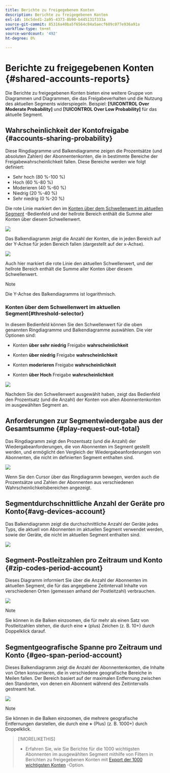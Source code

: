 ```yaml
---
title: Berichte zu freigegebenen Konten
description: Berichte zu freigegebenen Konten
exl-id: 16c5ded1-2a95-4373-8b90-b445131f333a
source-git-commit: 85316a40ba5f6564c84a5aecf689c077e936a91a
workflow-type: tm+mt
source-wordcount: '492'
ht-degree: 0%

---
```


# Berichte zu freigegebenen Konten {#shared-accounts-reports}

Die Berichte zu freigegebenen Konten bieten eine weitere Gruppe von Diagrammen und Diagrammen, die das Freigabeverhalten und die Nutzung des aktuellen Segments widerspiegeln. Beispiel: **[!UICONTROL Over Moderate Probability]** und **[!UICONTROL Over Low Probability]** für das aktuelle Segment.

## Wahrscheinlichkeit der Kontofreigabe {#accounts-sharing-probability}

Diese Ringdiagramme und Balkendiagramme zeigen die Prozentsätze (und absoluten Zahlen) der Abonnentenkonten, die in bestimmte Bereiche der Freigabewahrscheinlichkeit fallen. Diese Bereiche werden wie folgt definiert:

* Sehr hoch (80 %-100 %)
* Hoch (60 %-80 %)
* Moderieren (40 %-60 %)
* Niedrig (20 %-40 %)
* Sehr niedrig (0 %-20 %)

Die rote Linie markiert den im [Konten über dem Schwellenwert im aktuellen Segment](#threshold-selector) -Bedienfeld und der hellrote Bereich enthält die Summe aller Konten über diesem Schwellenwert.

![](assets/accounts-sharing-probability-pie.png)

Das Balkendiagramm zeigt die Anzahl der Konten, die in jeden Bereich auf der Y-Achse für jeden Bereich fallen (dargestellt auf der x-Achse).

![](assets/accounts-sharing-probability-bar.png)

Auch hier markiert die rote Linie den aktuellen Schwellenwert, und der hellrote Bereich enthält die Summe aller Konten über diesem Schwellenwert.

>[!NOTE]
>
> Die Y-Achse des Balkendiagramms ist logarithmisch.

### Konten über dem Schwellenwert im aktuellen Segment{#threshold-selector}

In diesem Bedienfeld können Sie den Schwellenwert für die oben genannten Ringdiagramme und Balkendiagramme auswählen. Die vier Optionen sind:

* Konten **über sehr niedrig** Freigabe **wahrscheinlichkeit**

* Konten **über niedrig** Freigabe **wahrscheinlichkeit**

* Konten **moderieren** Freigabe **wahrscheinlichkeit**

* Konten **über Hoch** Freigabe **wahrscheinlichkeit**

![](assets/threshold-selector-shared-accounts.png)

Nachdem Sie den Schwellenwert ausgewählt haben, zeigt das Bedienfeld den Prozentsatz (und die Anzahl) der Konten von allen Abonnentenkonten im ausgewählten Segment an.

## Anforderungen zur Segmentwiedergabe aus der Gesamtsumme {#play-request-out-total}

Das Ringdiagramm zeigt den Prozentsatz (und die Anzahl) der Wiedergabeanforderungen, die von Abonnenten im Segment gestellt werden, und ermöglicht den Vergleich der Wiedergabeanforderungen von Abonnenten, die nicht im definierten Segment enthalten sind.

![](assets/play-req-outof-total.png)

Wenn Sie den Cursor über das Ringdiagramm bewegen, werden auch die Prozentsätze und Zahlen der Abonnenten aus verschiedenen Wahrscheinlichkeitsbereichen angezeigt.

<!--![](assets/play-request-total.gif)-->

## Segmentdurchschnittliche Anzahl der Geräte pro Konto{#avg-devices-account}

Das Balkendiagramm zeigt die durchschnittliche Anzahl der Geräte jedes Typs, die aktuell von Abonnenten im aktuellen Segment verwendet werden, sowie der Geräte, die nicht im aktuellen Segment enthalten sind.

![](assets/avg-devices-per-acc.png)

## Segment-Postleitzahlen pro Zeitraum und Konto {#zip-codes-period-account}

Dieses Diagramm informiert Sie über die Anzahl der Abonnenten im aktuellen Segment, die für das angegebene Zeitintervall Inhalte von verschiedenen Orten (gemessen anhand der Postleitzahl) verbrauchen.

![](assets/zip-period-account.png)

>[!NOTE]
>
>Sie können in die Balken einzoomen, die für mehr als einen Satz von Postleitzahlen stehen, die durch eine **+** (plus) Zeichen (z. B. 10+) durch Doppelklick darauf.


## Segmentgeografische Spanne pro Zeitraum und Konto {#geo-span-period-account}

Dieses Balkendiagramm zeigt die Anzahl der Abonnentenkonten, die Inhalte von Orten konsumieren, die in verschiedene geografische Bereiche in Meilen fallen. Der Bereich basiert auf der maximalen Entfernung zwischen den Standorten, von denen ein Abonnent während des Zeitintervalls gestreamt hat.

![](assets/geogr-span-account.png)

>[!NOTE]
>
> Sie können in die Balken einzoomen, die mehrere geografische Entfernungen darstellen, die durch eine **+** (Plus) (z. B. 1000+) durch Doppelklick.

>[!MORELIKETHIS]
>
>* Erfahren Sie, wie Sie Berichte für die 1000 wichtigsten Abonnenten im ausgewählten Segment mithilfe von Filtern in Berichten zu freigegebenen Konten mit [Export der 1000 wichtigsten Konten](/help/accountiq/export-acc-information.md) -Option.

